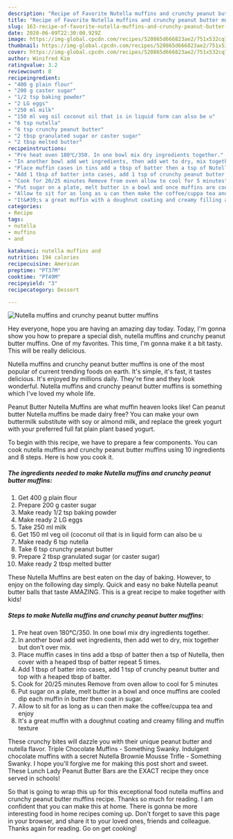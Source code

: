 ```yaml
---
description: "Recipe of Favorite Nutella muffins and crunchy peanut butter muffins"
title: "Recipe of Favorite Nutella muffins and crunchy peanut butter muffins"
slug: 163-recipe-of-favorite-nutella-muffins-and-crunchy-peanut-butter-muffins
date: 2020-06-09T22:30:00.929Z
image: https://img-global.cpcdn.com/recipes/520865d666823ae2/751x532cq70/nutella-muffins-and-crunchy-peanut-butter-muffins-recipe-main-photo.jpg
thumbnail: https://img-global.cpcdn.com/recipes/520865d666823ae2/751x532cq70/nutella-muffins-and-crunchy-peanut-butter-muffins-recipe-main-photo.jpg
cover: https://img-global.cpcdn.com/recipes/520865d666823ae2/751x532cq70/nutella-muffins-and-crunchy-peanut-butter-muffins-recipe-main-photo.jpg
author: Winifred Kim
ratingvalue: 3.2
reviewcount: 8
recipeingredient:
- "400 g plain flour"
- "200 g caster sugar"
- "1/2 tsp baking powder"
- "2 LG eggs"
- "250 ml milk"
- "150 ml veg oil coconut oil that is in liquid form can also be u"
- "6 tsp nutella"
- "6 tsp crunchy peanut butter"
- "2 tbsp granulated sugar or caster sugar"
- "2 tbsp melted butter"
recipeinstructions:
- "Pre heat oven 180℃/350. In one bowl mix dry ingredients together."
- "In another bowl add wet ingredients, then add wet to dry, mix together but don&#39;t over mix."
- "Place muffin cases in tins add a tbsp of batter then a tsp of Nutella, then cover with a heaped tbsp of batter repeat 5 times."
- "Add 1 tbsp of batter into cases, add 1 tsp of crunchy peanut butter and top with a heaped tbsp of batter."
- "Cook for 20/25 minutes Remove from oven allow to cool for 5 minutes"
- "Put sugar on a plate, melt butter in a bowl and once muffins are cooled dip each muffin in butter then coat in sugar."
- "Allow to sit for as long as u can then make the coffee/cuppa tea and enjoy"
- "It&#39;s a great muffin with a doughnut coating and creamy filling and muffin texture"
categories:
- Recipe
tags:
- nutella
- muffins
- and

katakunci: nutella muffins and 
nutrition: 194 calories
recipecuisine: American
preptime: "PT37M"
cooktime: "PT49M"
recipeyield: "3"
recipecategory: Dessert

---
```



![Nutella muffins and crunchy peanut butter muffins](https://img-global.cpcdn.com/recipes/520865d666823ae2/751x532cq70/nutella-muffins-and-crunchy-peanut-butter-muffins-recipe-main-photo.jpg)

Hey everyone, hope you are having an amazing day today. Today, I'm gonna show you how to prepare a special dish, nutella muffins and crunchy peanut butter muffins. One of my favorites. This time, I'm gonna make it a bit tasty. This will be really delicious.

Nutella muffins and crunchy peanut butter muffins is one of the most popular of current trending foods on earth. It's simple, it's fast, it tastes delicious. It's enjoyed by millions daily. They're fine and they look wonderful. Nutella muffins and crunchy peanut butter muffins is something which I've loved my whole life.

Peanut Butter Nutella Muffins are what muffin heaven looks like! Can peanut butter Nutella muffins be made dairy free? You can make your own buttermilk substitute with soy or almond milk, and replace the greek yogurt with your preferred full fat plain plant based yogurt.


To begin with this recipe, we have to prepare a few components. You can cook nutella muffins and crunchy peanut butter muffins using 10 ingredients and 8 steps. Here is how you cook it.

<!--inarticleads1-->

##### The ingredients needed to make Nutella muffins and crunchy peanut butter muffins:

1. Get 400 g plain flour
1. Prepare 200 g caster sugar
1. Make ready 1/2 tsp baking powder
1. Make ready 2 LG eggs
1. Take 250 ml milk
1. Get 150 ml veg oil (coconut oil that is in liquid form can also be u
1. Make ready 6 tsp nutella
1. Take 6 tsp crunchy peanut butter
1. Prepare 2 tbsp granulated sugar (or caster sugar)
1. Make ready 2 tbsp melted butter


These Nutella Muffins are best eaten on the day of baking. However, to enjoy on the following day simply. Quick and easy no bake Nutella peanut butter balls that taste AMAZING. This is a great recipe to make together with kids! 

<!--inarticleads2-->

##### Steps to make Nutella muffins and crunchy peanut butter muffins:

1. Pre heat oven 180℃/350. In one bowl mix dry ingredients together.
1. In another bowl add wet ingredients, then add wet to dry, mix together but don&#39;t over mix.
1. Place muffin cases in tins add a tbsp of batter then a tsp of Nutella, then cover with a heaped tbsp of batter repeat 5 times.
1. Add 1 tbsp of batter into cases, add 1 tsp of crunchy peanut butter and top with a heaped tbsp of batter.
1. Cook for 20/25 minutes Remove from oven allow to cool for 5 minutes
1. Put sugar on a plate, melt butter in a bowl and once muffins are cooled dip each muffin in butter then coat in sugar.
1. Allow to sit for as long as u can then make the coffee/cuppa tea and enjoy
1. It&#39;s a great muffin with a doughnut coating and creamy filling and muffin texture


These crunchy bites will dazzle you with their unique peanut butter and nutella flavor. Triple Chocolate Muffins - Something Swanky. Indulgent chocolate muffins with a secret Nutella Brownie Mousse Trifle - Something Swanky. I hope you&#39;ll forgive me for making this post short and sweet. These Lunch Lady Peanut Butter Bars are the EXACT recipe they once served in schools! 

So that is going to wrap this up for this exceptional food nutella muffins and crunchy peanut butter muffins recipe. Thanks so much for reading. I am confident that you can make this at home. There is gonna be more interesting food in home recipes coming up. Don't forget to save this page in your browser, and share it to your loved ones, friends and colleague. Thanks again for reading. Go on get cooking!
